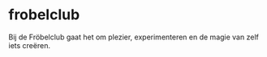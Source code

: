 # frobelclub
Bij de Fröbelclub gaat het om plezier, experimenteren en de magie van zelf iets creëren.
